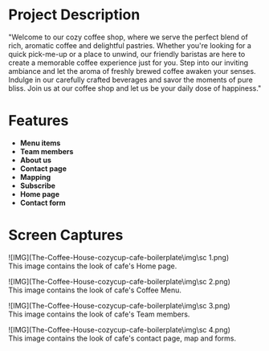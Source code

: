 # Project Description

"Welcome to our cozy coffee shop, where we serve the perfect blend of rich, aromatic coffee and delightful pastries. Whether you're looking for a quick pick-me-up or a place to unwind, our friendly baristas are here to create a memorable coffee experience just for you. Step into our inviting ambiance and let the aroma of freshly brewed coffee awaken your senses. Indulge in our carefully crafted beverages and savor the moments of pure bliss. Join us at our coffee shop and let us be your daily dose of happiness."

# Features
-  **Menu items** 
-  **Team members** 
-  **About us** 
-  **Contact page** 
-  **Mapping** 
-  **Subscribe** 
-  **Home page** 
-  **Contact form** 

# Screen Captures 
![IMG](The-Coffee-House-cozycup-cafe-boilerplate\img\sc 1.png)
<br>
This image contains the look of cafe's Home page.

![IMG](The-Coffee-House-cozycup-cafe-boilerplate\img\sc 2.png)
<br>
This image contains the look of cafe's Coffee Menu.

![IMG](The-Coffee-House-cozycup-cafe-boilerplate\img\sc 3.png)
<br>
This image contains the look of cafe's Team members. 

![IMG](The-Coffee-House-cozycup-cafe-boilerplate\img\sc 4.png)
<br>
This image contains the look of cafe's contact page, map and forms.

